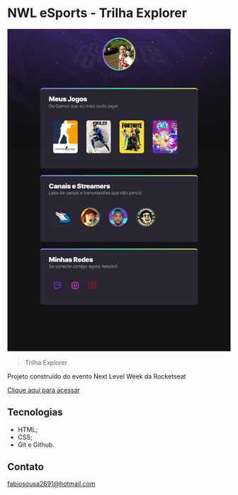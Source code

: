 # NWL eSports - Trilha Explorer

![preview](.github/preview.png)

> Trilha Explorer

Projeto construído do evento Next Level Week da Rocketseat

[Clique aqui para acessar](https://fabiovascao.github.io/NLW-ESports-Explorer/)

## Tecnologias

- HTML;
- CSS;
- Git e Github.

## Contato

fabiosousa2691@hotmail.com
